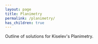 ```yaml
---
layout: page
title: Planimetry
permalink: /planimetry/
has_children: true
---
```


Outline of solutions for Kiselev's Planimetry. 


